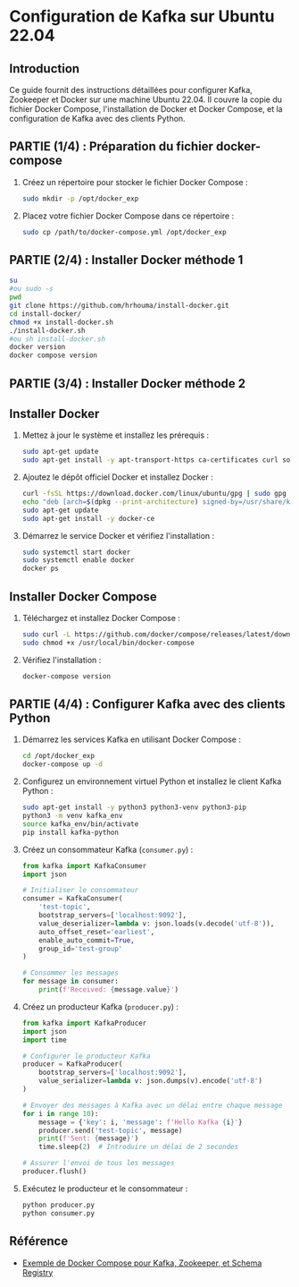 # Configuration de Kafka sur Ubuntu 22.04

## Introduction
Ce guide fournit des instructions détaillées pour configurer Kafka, Zookeeper et Docker sur une machine Ubuntu 22.04. Il couvre la copie du fichier Docker Compose, l'installation de Docker et Docker Compose, et la configuration de Kafka avec des clients Python.

## PARTIE (1/4) : Préparation du fichier docker-compose
1. Créez un répertoire pour stocker le fichier Docker Compose :
   ```sh
   sudo mkdir -p /opt/docker_exp
   ```

2. Placez votre fichier Docker Compose dans ce répertoire :
   ```sh
   sudo cp /path/to/docker-compose.yml /opt/docker_exp
   ```

## PARTIE (2/4) : Installer Docker méthode 1
 ```sh
su
#ou sudo -s
pwd
git clone https://github.com/hrhouma/install-docker.git
cd install-docker/
chmod +x install-docker.sh
./install-docker.sh
#ou sh install-docker.sh
docker version
docker compose version
 ```


## PARTIE (3/4) : Installer Docker méthode 2
## Installer Docker 
1. Mettez à jour le système et installez les prérequis :
   ```sh
   sudo apt-get update
   sudo apt-get install -y apt-transport-https ca-certificates curl software-properties-common
   ```

2. Ajoutez le dépôt officiel Docker et installez Docker :
   ```sh
   curl -fsSL https://download.docker.com/linux/ubuntu/gpg | sudo gpg --dearmor -o /usr/share/keyrings/docker-archive-keyring.gpg
   echo "deb [arch=$(dpkg --print-architecture) signed-by=/usr/share/keyrings/docker-archive-keyring.gpg] https://download.docker.com/linux/ubuntu $(lsb_release -cs) stable" | sudo tee /etc/apt/sources.list.d/docker.list > /dev/null
   sudo apt-get update
   sudo apt-get install -y docker-ce
   ```

3. Démarrez le service Docker et vérifiez l'installation :
   ```sh
   sudo systemctl start docker
   sudo systemctl enable docker
   docker ps
   ```

## Installer Docker Compose
1. Téléchargez et installez Docker Compose :
   ```sh
   sudo curl -L https://github.com/docker/compose/releases/latest/download/docker-compose-$(uname -s)-$(uname -m) -o /usr/local/bin/docker-compose
   sudo chmod +x /usr/local/bin/docker-compose
   ```

2. Vérifiez l'installation :
   ```sh
   docker-compose version
   ```





## PARTIE (4/4) : Configurer Kafka avec des clients Python

1. Démarrez les services Kafka en utilisant Docker Compose :
   ```sh
   cd /opt/docker_exp
   docker-compose up -d
   ```

2. Configurez un environnement virtuel Python et installez le client Kafka Python :
   ```sh
   sudo apt-get install -y python3 python3-venv python3-pip
   python3 -m venv kafka_env
   source kafka_env/bin/activate
   pip install kafka-python
   ```

3. Créez un consommateur Kafka (`consumer.py`) :
   ```python
   from kafka import KafkaConsumer
   import json

   # Initialiser le consommateur
   consumer = KafkaConsumer(
       'test-topic',
       bootstrap_servers=['localhost:9092'],
       value_deserializer=lambda v: json.loads(v.decode('utf-8')),
       auto_offset_reset='earliest',
       enable_auto_commit=True,
       group_id='test-group'
   )

   # Consommer les messages
   for message in consumer:
       print(f'Received: {message.value}')
   ```

4. Créez un producteur Kafka (`producer.py`) :
   ```python
   from kafka import KafkaProducer
   import json
   import time

   # Configurer le producteur Kafka
   producer = KafkaProducer(
       bootstrap_servers=['localhost:9092'],
       value_serializer=lambda v: json.dumps(v).encode('utf-8')
   )

   # Envoyer des messages à Kafka avec un délai entre chaque message
   for i in range 10):
       message = {'key': i, 'message': f'Hello Kafka {i}'}
       producer.send('test-topic', message)
       print(f'Sent: {message}')
       time.sleep(2)  # Introduire un délai de 2 secondes

   # Assurer l'envoi de tous les messages
   producer.flush()
   ```

5. Exécutez le producteur et le consommateur :
   ```sh
   python producer.py
   python consumer.py
   ```

## Référence
- [Exemple de Docker Compose pour Kafka, Zookeeper, et Schema Registry](https://jskim1991.medium.com/docker-docker-compose-example-for-kafka-zookeeper-and-schema-registry-c516422532e7)
